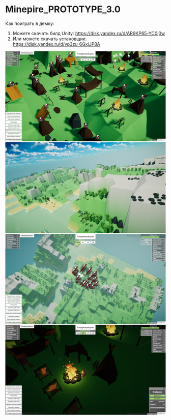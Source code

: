 # Minepire_PROTOTYPE_3.0

Как поиграть в демку:
1) Можете скачать билд Unity: https://disk.yandex.ru/d/AR9KP65-YC0j0w
2) Или можете скачать установщик: https://disk.yandex.ru/d/vp3zu_6GxjJP8A

![Image alt](ScreenshotsForGithub/g43f5df23d.png "")
![Image alt](ScreenshotsForGithub/jk765u78tfg.png "")
![Image alt](ScreenshotsForGithub/d65uh7reygf.png "")
![Image alt](ScreenshotsForGithub/j27g72gdh2d.png "")
